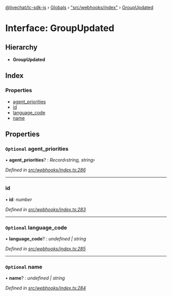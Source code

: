 [@livechat/lc-sdk-js](../README.md) › [Globals](../globals.md) › ["src/webhooks/index"](../modules/_src_webhooks_index_.md) › [GroupUpdated](_src_webhooks_index_.groupupdated.md)

# Interface: GroupUpdated

## Hierarchy

* **GroupUpdated**

## Index

### Properties

* [agent_priorities](_src_webhooks_index_.groupupdated.md#optional-agent_priorities)
* [id](_src_webhooks_index_.groupupdated.md#id)
* [language_code](_src_webhooks_index_.groupupdated.md#optional-language_code)
* [name](_src_webhooks_index_.groupupdated.md#optional-name)

## Properties

### `Optional` agent_priorities

• **agent_priorities**? : *Record‹string, string›*

*Defined in [src/webhooks/index.ts:286](https://github.com/livechat/lc-sdk-js/blob/9364105/src/webhooks/index.ts#L286)*

___

###  id

• **id**: *number*

*Defined in [src/webhooks/index.ts:283](https://github.com/livechat/lc-sdk-js/blob/9364105/src/webhooks/index.ts#L283)*

___

### `Optional` language_code

• **language_code**? : *undefined | string*

*Defined in [src/webhooks/index.ts:285](https://github.com/livechat/lc-sdk-js/blob/9364105/src/webhooks/index.ts#L285)*

___

### `Optional` name

• **name**? : *undefined | string*

*Defined in [src/webhooks/index.ts:284](https://github.com/livechat/lc-sdk-js/blob/9364105/src/webhooks/index.ts#L284)*
